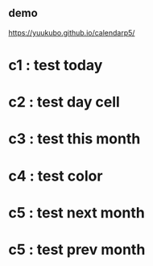 ## demo  
https://yuukubo.github.io/calendarp5/  
  
# c1  : test today  
# c2  : test day cell  
# c3  : test this month  
# c4  : test color  
# c5  : test next month  
# c5  : test prev month  